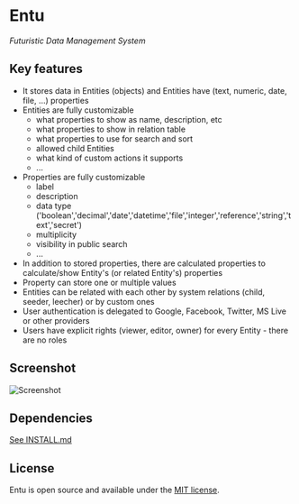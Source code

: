 # Entu

_Futuristic Data Management System_


## Key features

* It stores data in Entities (objects) and Entities have (text, numeric, date, file, …) properties
* Entities are fully customizable
    * what properties to show as name, description, etc
    * what properties to show in relation table
    * what properties to use for search and sort
    * allowed child Entities
    * what kind of custom actions it supports
    * ...
* Properties are fully customizable
    * label
    * description
    * data type ('boolean','decimal','date','datetime','file','integer','reference','string','text','secret')
    * multiplicity
    * visibility in public search
    * ...
* In addition to stored properties, there are calculated properties to calculate/show Entity's (or related Entity's) properties
* Property can store one or multiple values
* Entities can be related with each other by system relations (child, seeder, leecher) or by custom ones
* User authentication is delegated to Google, Facebook, Twitter, MS Live or other providers
* Users have explicit rights (viewer, editor, owner) for every Entity - there are no roles


## Screenshot

![Screenshot](https://raw.github.com/argoroots/Entu/2013-07-01/static/images/screenshot.png "Screenshot")


## Dependencies

[See INSTALL.md](INSTALL.md)


## License

Entu is open source and available under the [MIT license](LICENSE.md).
